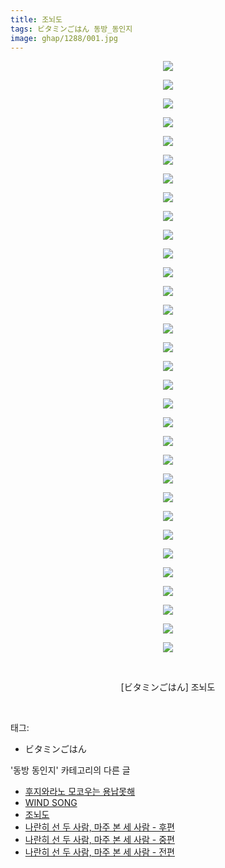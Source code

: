 ```yaml
---
title: 조뇌도
tags: ビタミンごはん 동방_동인지
image: ghap/1288/001.jpg
---
```

<div class="article">
<p style="text-align: center; clear: none; float: none;"><img src="{{ site.nasurl }}/ghap/1288/001.jpg"/></p>
<p style="text-align: center; clear: none; float: none;"><img src="{{ site.nasurl }}/ghap/1288/002.jpg"/></p>
<p style="text-align: center; clear: none; float: none;"><img src="{{ site.nasurl }}/ghap/1288/003.jpg"/></p>
<p style="text-align: center; clear: none; float: none;"><img src="{{ site.nasurl }}/ghap/1288/004.jpg"/></p>
<p style="text-align: center; clear: none; float: none;"><img src="{{ site.nasurl }}/ghap/1288/005.jpg"/></p>
<p style="text-align: center; clear: none; float: none;"><img src="{{ site.nasurl }}/ghap/1288/006.jpg"/></p>
<p style="text-align: center; clear: none; float: none;"><img src="{{ site.nasurl }}/ghap/1288/007.jpg"/></p>
<p style="text-align: center; clear: none; float: none;"><img src="{{ site.nasurl }}/ghap/1288/008.jpg"/></p>
<p style="text-align: center; clear: none; float: none;"><img src="{{ site.nasurl }}/ghap/1288/009.jpg"/></p>
<p style="text-align: center; clear: none; float: none;"><img src="{{ site.nasurl }}/ghap/1288/010.jpg"/></p>
<p style="text-align: center; clear: none; float: none;"><img src="{{ site.nasurl }}/ghap/1288/011.jpg"/></p>
<p style="text-align: center; clear: none; float: none;"><img src="{{ site.nasurl }}/ghap/1288/012.jpg"/></p>
<p style="text-align: center; clear: none; float: none;"><img src="{{ site.nasurl }}/ghap/1288/013.jpg"/></p>
<p style="text-align: center; clear: none; float: none;"><img src="{{ site.nasurl }}/ghap/1288/014.jpg"/></p>
<p style="text-align: center; clear: none; float: none;"><img src="{{ site.nasurl }}/ghap/1288/015.jpg"/></p>
<p style="text-align: center; clear: none; float: none;"><img src="{{ site.nasurl }}/ghap/1288/016.jpg"/></p>
<p style="text-align: center; clear: none; float: none;"><img src="{{ site.nasurl }}/ghap/1288/017.jpg"/></p>
<p style="text-align: center; clear: none; float: none;"><img src="{{ site.nasurl }}/ghap/1288/018.jpg"/></p>
<p style="text-align: center; clear: none; float: none;"><img src="{{ site.nasurl }}/ghap/1288/019.jpg"/></p>
<p style="text-align: center; clear: none; float: none;"><img src="{{ site.nasurl }}/ghap/1288/020.jpg"/></p>
<p style="text-align: center; clear: none; float: none;"><img src="{{ site.nasurl }}/ghap/1288/021.jpg"/></p>
<p style="text-align: center; clear: none; float: none;"><img src="{{ site.nasurl }}/ghap/1288/022.jpg"/></p>
<p style="text-align: center; clear: none; float: none;"><img src="{{ site.nasurl }}/ghap/1288/023.jpg"/></p>
<p style="text-align: center; clear: none; float: none;"><img src="{{ site.nasurl }}/ghap/1288/024.jpg"/></p>
<p style="text-align: center; clear: none; float: none;"><img src="{{ site.nasurl }}/ghap/1288/025.jpg"/></p>
<p style="text-align: center; clear: none; float: none;"><img src="{{ site.nasurl }}/ghap/1288/026.jpg"/></p>
<p style="text-align: center; clear: none; float: none;"><img src="{{ site.nasurl }}/ghap/1288/027.jpg"/></p>
<p style="text-align: center; clear: none; float: none;"><img src="{{ site.nasurl }}/ghap/1288/028.jpg"/></p>
<p style="text-align: center; clear: none; float: none;"><img src="{{ site.nasurl }}/ghap/1288/029.jpg"/></p>
<p style="text-align: center; clear: none; float: none;"><img src="{{ site.nasurl }}/ghap/1288/030.jpg"/></p>
<p style="text-align: center; clear: none; float: none;"><img src="{{ site.nasurl }}/ghap/1288/031.jpg"/></p>
<p style="text-align: center; clear: none; float: none;"><img src="{{ site.nasurl }}/ghap/1288/032.jpg"/></p>
<p style="text-align: center; clear: none; float: none;"><br/></p>
<p style="text-align: center; clear: none; float: none;">[ビタミンごはん] 조뇌도</p>
<p><br/></p>
</div><div class="tagTrail">
<p>태그: </p>
<ul>
<li>ビタミンごはん</li>
</ul>
</div><div class="another">
<p>'동방 동인지' 카테고리의 다른 글</p>
<ul>
<li><a href="/2016-08-01-ghap_1290">후지와라노 모코우는 용납못해</a></li>
<li><a href="/2016-08-01-ghap_1289">WIND SONG</a></li>
<li><a href="/2016-08-01-ghap_1288">조뇌도</a></li>
<li><a href="/2016-08-01-ghap_1287">나란히 선 두 사람, 마주 본 세 사람 - 후편</a></li>
<li><a href="/2016-08-01-ghap_1286">나란히 선 두 사람, 마주 본 세 사람 - 중편</a></li>
<li><a href="/2016-08-01-ghap_1285">나란히 선 두 사람, 마주 본 세 사람 - 전편</a></li>
</ul>
</div><div class="cb_module cb_fluid">
<div class="cb_wrt cb_profile">
</div><!-- commentList close -->
</div>